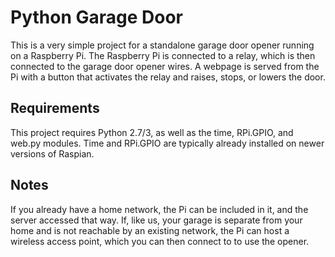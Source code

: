 # Python Garage Door
This is a very simple project for a standalone garage door opener running on a Raspberry Pi. The Raspberry Pi is connected to a relay, which is then connected to the garage door opener wires. A webpage is served from the Pi with a button that activates the relay and raises, stops, or lowers the door. 

## Requirements
This project requires Python 2.7/3, as well as the time, RPi.GPIO, and web.py modules. Time and RPi.GPIO are typically already installed on newer versions of Raspian. 

## Notes
If you already have a home network, the Pi can be included in it, and the server accessed that way. If, like us, your garage is separate from your home and is not reachable by an existing network, the Pi can host a wireless access point, which you can then connect to to use the opener. 
